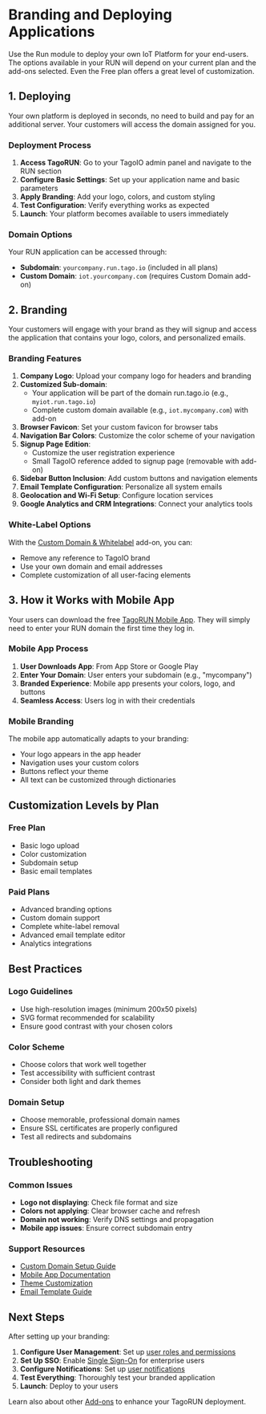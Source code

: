# Branding and Deploying Applications

Use the Run module to deploy your own IoT Platform for your end-users. The options available in your RUN will depend on your current plan and the add-ons selected. Even the Free plan offers a great level of customization.

## 1. Deploying

Your own platform is deployed in seconds, no need to build and pay for an additional server. Your customers will access the domain assigned for you.

### Deployment Process

1. **Access TagoRUN**: Go to your TagoIO admin panel and navigate to the RUN section
2. **Configure Basic Settings**: Set up your application name and basic parameters
3. **Apply Branding**: Add your logo, colors, and custom styling
4. **Test Configuration**: Verify everything works as expected
5. **Launch**: Your platform becomes available to users immediately

### Domain Options

Your RUN application can be accessed through:
- **Subdomain**: `yourcompany.run.tago.io` (included in all plans)
- **Custom Domain**: `iot.yourcompany.com` (requires Custom Domain add-on)

## 2. Branding

Your customers will engage with your brand as they will signup and access the application that contains your logo, colors, and personalized emails.

### Branding Features

1. **Company Logo**: Upload your company logo for headers and branding
2. **Customized Sub-domain**: 
   - Your application will be part of the domain run.tago.io (e.g., `myiot.run.tago.io`)
   - Complete custom domain available (e.g., `iot.mycompany.com`) with add-on
3. **Browser Favicon**: Set your custom favicon for browser tabs
4. **Navigation Bar Colors**: Customize the color scheme of your navigation
5. **Signup Page Edition**: 
   - Customize the user registration experience
   - Small TagoIO reference added to signup page (removable with add-on)
6. **Sidebar Button Inclusion**: Add custom buttons and navigation elements
7. **Email Template Configuration**: Personalize all system emails
8. **Geolocation and Wi-Fi Setup**: Configure location services
9. **Google Analytics and CRM Integrations**: Connect your analytics tools

### White-Label Options

With the [Custom Domain & Whitelabel](https://help.tago.io/portal/en/kb/articles/202-custom-domain-whitelabel) add-on, you can:
- Remove any reference to TagoIO brand
- Use your own domain and email addresses
- Complete customization of all user-facing elements

## 3. How it Works with Mobile App

Your users can download the free [TagoRUN Mobile App](https://help.tago.io/portal/en/kb/articles/167-mobile-apps). They will simply need to enter your RUN domain the first time they log in.

### Mobile App Process

1. **User Downloads App**: From App Store or Google Play
2. **Enter Your Domain**: User enters your subdomain (e.g., "mycompany")
3. **Branded Experience**: Mobile app presents your colors, logo, and buttons
4. **Seamless Access**: Users log in with their credentials

### Mobile Branding

The mobile app automatically adapts to your branding:
- Your logo appears in the app header
- Navigation uses your custom colors
- Buttons reflect your theme
- All text can be customized through dictionaries

## Customization Levels by Plan

### Free Plan
- Basic logo upload
- Color customization
- Subdomain setup
- Basic email templates

### Paid Plans
- Advanced branding options
- Custom domain support
- Complete white-label removal
- Advanced email template editor
- Analytics integrations

## Best Practices

### Logo Guidelines
- Use high-resolution images (minimum 200x50 pixels)
- SVG format recommended for scalability
- Ensure good contrast with your chosen colors

### Color Scheme
- Choose colors that work well together
- Test accessibility with sufficient contrast
- Consider both light and dark themes

### Domain Setup
- Choose memorable, professional domain names
- Ensure SSL certificates are properly configured
- Test all redirects and subdomains

## Troubleshooting

### Common Issues
- **Logo not displaying**: Check file format and size
- **Colors not applying**: Clear browser cache and refresh
- **Domain not working**: Verify DNS settings and propagation
- **Mobile app issues**: Ensure correct subdomain entry

### Support Resources
- [Custom Domain Setup Guide](https://help.tago.io/portal/en/kb/articles/202-custom-domain-whitelabel)
- [Mobile App Documentation](https://help.tago.io/portal/en/kb/articles/167-mobile-apps)
- [Theme Customization](./theme-customization)
- [Email Template Guide](./email-templates)

## Next Steps

After setting up your branding:
1. **Configure User Management**: Set up [user roles and permissions](../access-management/user-management)
2. **Set Up SSO**: Enable [Single Sign-On](../sso/single-sign-on) for enterprise users
3. **Configure Notifications**: Set up [user notifications](./notifications-users)
4. **Test Everything**: Thoroughly test your branded application
5. **Launch**: Deploy to your users

Learn also about other [Add-ons](https://help.tago.io/portal/en/kb/articles/200-add-ons-overview) to enhance your TagoRUN deployment.